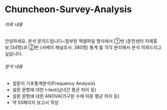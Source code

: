 # Chuncheon-Survey-Analysis

###### 의뢰 내용
안녕하세요. 분석 문의드립니다~첨부된 엑셀파일 형식에서 ①번 (춘천센터 자체홍보,134명)과 ②번 (서베이 패널조사, 380명) 통계 를 각각 분리해서 분석 의뢰드리고 싶습니다.

###### 분석 내용 
- 설문지 기초통계분석(Frequency Analysis)
- 설문 문항에 대한 t-test(남녀간 평균 차이 등)
- 설문 문항에 대한 ANOVA(가구원 수에 따른 평균 차이 등)
- 약 55페이지 보고서 작성
